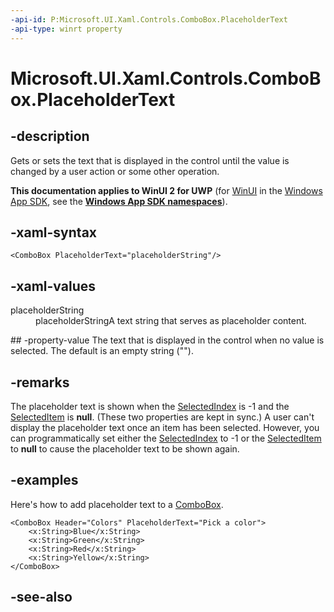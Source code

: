 ```yaml
---
-api-id: P:Microsoft.UI.Xaml.Controls.ComboBox.PlaceholderText
-api-type: winrt property
---
```


<!-- Property syntax
public string PlaceholderText { get;  set; }
-->

# Microsoft.UI.Xaml.Controls.ComboBox.PlaceholderText

## -description
Gets or sets the text that is displayed in the control until the value is changed by a user action or some other operation.

**This documentation applies to WinUI 2 for UWP** (for [WinUI](/windows/apps/winui/winui3/) in the [Windows App SDK](/windows/apps/windows-app-sdk/), see the **[Windows App SDK namespaces](/windows/windows-app-sdk/api/winrt/)**).

## -xaml-syntax
```xaml
<ComboBox PlaceholderText="placeholderString"/>

```


## -xaml-values
<dl><dt>placeholderString</dt><dd>placeholderStringA text string that serves as placeholder content.</dd>
</dl>
## -property-value
The text that is displayed in the control when no value is selected. The default is an empty string ("").

## -remarks
The placeholder text is shown when the [SelectedIndex](../microsoft.ui.xaml.controls.primitives/selector_selectedindex.md) is -1 and the [SelectedItem](../microsoft.ui.xaml.controls.primitives/selector_selecteditem.md) is **null**. (These two properties are kept in sync.) A user can't display the placeholder text once an item has been selected. However, you can programmatically set either the [SelectedIndex](../microsoft.ui.xaml.controls.primitives/selector_selectedindex.md) to -1 or the [SelectedItem](../microsoft.ui.xaml.controls.primitives/selector_selecteditem.md) to **null** to cause the placeholder text to be shown again.

## -examples
Here's how to add placeholder text to a [ComboBox](combobox.md).

```xaml
<ComboBox Header="Colors" PlaceholderText="Pick a color">
    <x:String>Blue</x:String>
    <x:String>Green</x:String>
    <x:String>Red</x:String>
    <x:String>Yellow</x:String>
</ComboBox>

```



## -see-also
